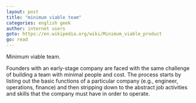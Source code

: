 ```yaml
---
layout: post
title: "minimum viable team"
categories: english geek
author: internet users
goto: https://en.wikipedia.org/wiki/Minimum_viable_product
go: read
---
```

Minimum viable team.<!-- more -->

Founders with an early-stage company are faced with the same challenge of building a team with minimal people and cost. The process starts by listing out the basic functions of a particular company (e.g., engineer, operations, finance) and then stripping down to the abstract job activities and skills that the company must have in order to operate.
